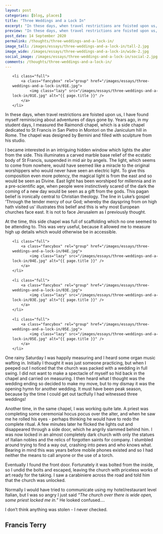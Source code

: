 ```yaml
---
layout: post
categories: [blog, places]
title: "Three Weddings and a Lock In"
excerpt: "In these days, when travel restrictions are foisted upon us, I have found myself reminiscing about adventures of days gone by.  Years ago, in my student days, I measured the Raimondi chapel, which is a side chapel dedicated to St Francis in San Pietro in Montori on the Janiculum hill in Rome. The chapel was designed by Bernini and filled with sculpture from his studio."
preview: "In these days, when travel restrictions are foisted upon us, I have found myself reminiscing about adventures of days gone by.  Years ago, in my student days, I measured the Raimondi chapel, which is a side chapel dedicated to St Francis in San Pietro in Montori on the Janiculum hill in Rome. The chapel was designed by Bernini and filled with sculpture from his studio."
post_date: 14 September 2020
permalink: /thoughts/three-weddings-and-a-lock-in/
image_tall: /images/essays/three-weddings-and-a-lock-in/tall-2.jpg
image_wide: /images/essays/three-weddings-and-a-lock-in/wide-2.jpg
social_image: /images/essays/three-weddings-and-a-lock-in/social-2.jpg
comments: /thoughts/three-weddings-and-a-lock-in/
---
```


<!--<ul class="list">

	<li class="half">
		<a class="fancybox" rel="group" href="/images/essays/three-weddings-and-a-lock-in/01a.jpg">
			<img class="lazy" src="/images/essays/three-weddings-and-a-lock-in/thumbs/01a.jpg" alt="{{ page.title }}" />
		</a>
	</li>

	<li class="half">
		<a class="fancybox" rel="group" href="/images/essays/three-weddings-and-a-lock-in/02.jpg">
			<img class="lazy" src="/images/essays/three-weddings-and-a-lock-in/thumbs/02.jpg" alt="{{ page.title }}" />
		</a>
	</li>

</ul>-->

<ul class="list">

	<li class="full">
		<a class="fancybox" rel="group" href="/images/essays/three-weddings-and-a-lock-in/01E.jpg">
			<img class="lazy" src="/images/essays/three-weddings-and-a-lock-in/01E.jpg" alt="{{ page.title }}" />
		</a>
	</li>

</ul>

In these days, when travel restrictions are foisted upon us, I have found myself reminiscing about adventures of days gone by.  Years ago, in my student days, I measured the Raimondi chapel, which is a side chapel dedicated to St Francis in San Pietro in Montori on the Janiculum hill in Rome. The chapel was designed by Bernini and filled with sculpture from his studio.

I became interested in an intriguing hidden window which lights the alter from the side. This illuminates a carved marble base relief of the ecstatic body of St Francis, suspended in mid air by angels. The light, which seems to come from nowhere, would have seemed like a miracle to the original worshippers who would never have seen an electric light. To give this composition even more potency, the magical light is from the east and so would be seen as Divine. East light has been worshiped for millennia and in a pre-scientific age, when people were instinctively scared of the dark the coming of a new day would be seen as a gift from the gods. This pagan belief is ironically central to Christian theology. The line in Luke’s gospel ‘Through the tender mercy of our God; whereby the dayspring from on high hath visited us’ illustrates this belief and this is why most European churches face east. It is not to face Jerusalem as I previously thought.

At the time, this side chapel was full of scaffolding which no one seemed to be attending to. This was very useful, because it allowed me to measure high up details which would otherwise be in accessible. 

<ul class="list">

	<li class="full">
		<a class="fancybox" rel="group" href="/images/essays/three-weddings-and-a-lock-in/04E.jpg">
			<img class="lazy" src="/images/essays/three-weddings-and-a-lock-in/04E.jpg" alt="{{ page.title }}" />
		</a>
	</li>

	<li class="full">
		<a class="fancybox" rel="group" href="/images/essays/three-weddings-and-a-lock-in/03E.jpg">
			<img class="lazy" src="/images/essays/three-weddings-and-a-lock-in/03E.jpg" alt="{{ page.title }}" />
		</a>
	</li>

	<li class="full">
		<a class="fancybox" rel="group" href="/images/essays/three-weddings-and-a-lock-in/05E.jpg">
			<img class="lazy" src="/images/essays/three-weddings-and-a-lock-in/05E.jpg" alt="{{ page.title }}" />
		</a>
	</li>

</ul>

One rainy Saturday I was happily measuring and I heard some organ music wafting in. Initially I thought it was just someone practicing, but when I peeped out I noticed that the church was packed with a wedding in full swing. I did not want to make a spectacle of myself so hid back in the chapel and carried on measuring. I then heard what I thought was the wedding ending so decided to make my move, but to my dismay it was the opening hymn for another wedding. It must have been peak season, because by the time I could get out tactfully I had witnessed three weddings! 

<!--<ul class="list">
	<li class="full">
		<a class="fancybox" rel="group" href="/images/essays/three-weddings-and-a-lock-in/06.jpg">
			<img src="/images/essays/three-weddings-and-a-lock-in/social.jpg" alt="{{ page.title }}" />
		</a>
	</li>
</ul>-->

Another time, in the same chapel, I was working quite late. A priest was completing some ceremonial hocus pocus over the alter, and when he saw me he rolled his eyes - perhaps thinking he would have to redo the complete ritual. A few minutes later he flicked the lights out and disappeared through a side door, which he angrily slammed behind him. I was now locked in an almost completely dark church with only the statues of Italian nobles and the relics of forgotten saints for company. I stumbled around trying to find a way out, crashing into pews and who knows what. Bearing in mind this was years before mobile phones existed and so I had neither the means to call anyone or the use of a torch.
 
Eventually I found the front door.  Fortunately it was bolted from the inside, so I undid the bolts and escaped, leaving the church with priceless works of art ready for the taking. I saw a carabiniere across the road and told him that the church was unlocked.

Normally I would have tried to communicate using my hotel/restaurant level Italian, but I was so angry I just said *“The church over there is wide open, some priest locked me in.”* He looked confused….

I don’t think anything was stolen - I never checked. 

## Francis Terry<br/><br/>